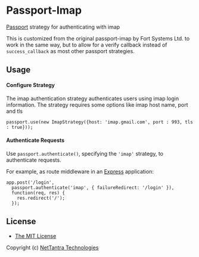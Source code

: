 # Passport-Imap

[Passport](http://passportjs.org/) strategy for authenticating with imap

This is customized from the original passport-imap by Fort Systems Ltd. to work in the same way, but to allow for a verify callback instead of `success_callback` as most other passport strategies.

## Usage

#### Configure Strategy

The imap authentication strategy authenticates users using imap login information.  The strategy requires some options like imap host name, port and tls

    passport.use(new ImapStrategy({host: 'imap.gmail.com', port : 993, tls : true}));

#### Authenticate Requests

Use `passport.authenticate()`, specifying the `'imap'` strategy, to
authenticate requests.

For example, as route middleware in an [Express](http://expressjs.com/)
application:

    app.post('/login', 
      passport.authenticate('imap', { failureRedirect: '/login' }),
      function(req, res) {
        res.redirect('/');
      });

## License

  - [The MIT License](http://opensource.org/licenses/MIT)


Copyright (c) [NetTantra Technologies](http://www.nettantra.com/)
